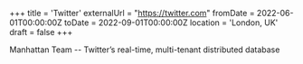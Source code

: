 +++
title = 'Twitter'
externalUrl = "https://twitter.com"
fromDate = 2022-06-01T00:00:00Z
toDate =  2022-09-01T00:00:00Z
location = 'London, UK'
draft = false
+++

Manhattan Team -- Twitter’s real-time, multi-tenant distributed database
